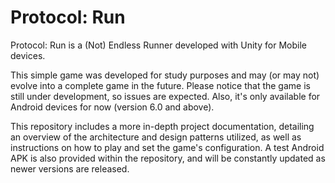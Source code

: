 # Protocol: Run
Protocol: Run is a (Not) Endless Runner developed with Unity for Mobile devices.

This simple game was developed for study purposes and may (or may not) evolve into a complete game in the future.
Please notice that the game is still under development, so issues are expected. Also, it's only available for Android devices for now (version 6.0 and above).

This repository includes a more in-depth project documentation, detailing an overview of the architecture and design patterns utilized, as well as instructions on how to play and set the game's configuration.
A test Android APK is also provided within the repository, and will be constantly updated as newer versions are released.
